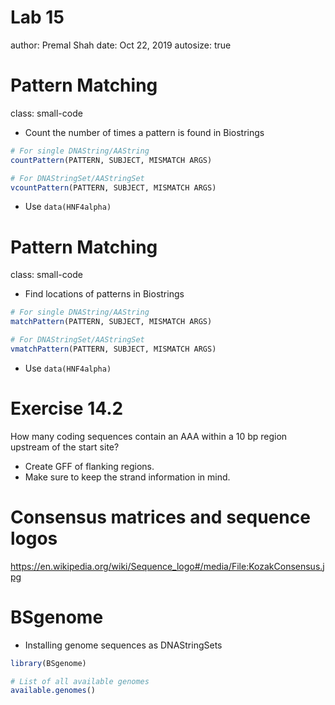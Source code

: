Lab 15
========================================================
author: Premal Shah
date: Oct 22, 2019
autosize: true
<style>
.small-code pre code {
  font-size: 1em;
}
</style>

Pattern Matching
========================================================
class: small-code
- Count the number of times a pattern is found in Biostrings

```r
# For single DNAString/AAString
countPattern(PATTERN, SUBJECT, MISMATCH ARGS)

# For DNAStringSet/AAStringSet
vcountPattern(PATTERN, SUBJECT, MISMATCH ARGS)
```
- Use `data(HNF4alpha)`

Pattern Matching
========================================================
class: small-code
- Find locations of patterns in Biostrings

```r
# For single DNAString/AAString
matchPattern(PATTERN, SUBJECT, MISMATCH ARGS)

# For DNAStringSet/AAStringSet
vmatchPattern(PATTERN, SUBJECT, MISMATCH ARGS)
```
- Use `data(HNF4alpha)`

Exercise 14.2
========================================================
How many coding sequences contain an AAA within a 10 bp region upstream of the start site? 
  - Create GFF of flanking regions.
  - Make sure to keep the strand information in mind.
  
Consensus matrices and sequence logos
========================================================

https://en.wikipedia.org/wiki/Sequence_logo#/media/File:KozakConsensus.jpg


BSgenome
========================================================
- Installing genome sequences as DNAStringSets

```r
library(BSgenome)

# List of all available genomes
available.genomes()
```
